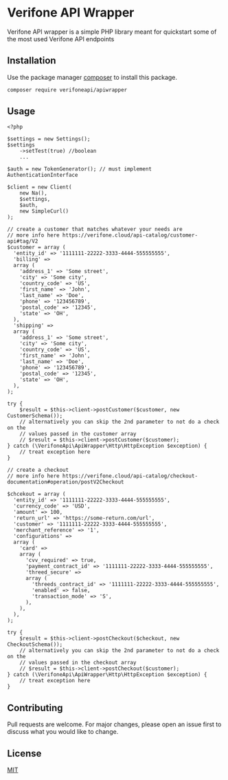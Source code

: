 # Verifone API Wrapper

Verifone API wrapper is a simple PHP library meant for quickstart some of the most used Verifone API endpoints

## Installation

Use the package manager [composer](https://getcomposer.org/) to install this package.

```bash
composer require verifoneapi/apiwrapper
```

## Usage

```phpt
<?php

$settings = new Settings();
$settings
    ->setTest(true) //boolean
    ...

$auth = new TokenGenerator(); // must implement AuthenticationInterface

$client = new Client(
    new Na(), 
    $settings,
    $auth, 
    new SimpleCurl()
);

// create a customer that matches whatever your needs are
// more info here https://verifone.cloud/api-catalog/customer-api#tag/V2
$customer = array (
  'entity_id' => '1111111-22222-3333-4444-555555555',
  'billing' => 
  array (
    'address_1' => 'Some street',
    'city' => 'Some city',
    'country_code' => 'US',
    'first_name' => 'John',
    'last_name' => 'Doe',
    'phone' => '123456789',
    'postal_code' => '12345',
    'state' => 'OH',
  ),
  'shipping' => 
  array (
    'address_1' => 'Some street',
    'city' => 'Some city',
    'country_code' => 'US',
    'first_name' => 'John',
    'last_name' => 'Doe',
    'phone' => '123456789',
    'postal_code' => '12345',
    'state' => 'OH',
  ),
);

try {
    $result = $this->client->postCustomer($customer, new CustomerSchema());
    // alternatively you can skip the 2nd parameter to not do a check on the 
    // values passed in the customer array
    // $result = $this->client->postCustomer($customer);
} catch (\VerifoneApi\ApiWrapper\Http\HttpException $exception) {
    // treat exception here
}

// create a checkout
// more info here https://verifone.cloud/api-catalog/checkout-documentation#operation/postV2Checkout

$chcekout = array (
  'entity_id' => '1111111-22222-3333-4444-555555555',
  'currency_code' => 'USD',
  'amount' => 100,
  'return_url' => 'https://some-return.com/url',
  'customer' => '1111111-22222-3333-4444-555555555',
  'merchant_reference' => '1',
  'configurations' => 
  array (
    'card' => 
    array (
      'cvv_required' => true,
      'payment_contract_id' => '1111111-22222-3333-4444-555555555',
      'threed_secure' => 
      array (
        'threeds_contract_id' => '1111111-22222-3333-4444-555555555',
        'enabled' => false,
        'transaction_mode' => 'S',
      ),
    ),
  ),
);

try {
    $result = $this->client->postCheckout($checkout, new CheckoutSchema());
    // alternatively you can skip the 2nd parameter to not do a check on the 
    // values passed in the checkout array
    // $result = $this->client->postCheckout($customer);
} catch (\VerifoneApi\ApiWrapper\Http\HttpException $exception) {
    // treat exception here
}

```

## Contributing
Pull requests are welcome. For major changes, please open an issue first to discuss what you would like to change.
## License
[MIT](https://choosealicense.com/licenses/mit/)